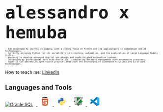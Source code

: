 # <span style="font-family: 'Consolas', monospace; font-size: 2em;">alessandro x hemuba</span>

<p style="font-family: 'Consolas', monospace; font-size: 0.5em; line-height: 1.0;">
  - I'm deepening my journey in coding, with a strong focus on Python and its applications in automation and AI technologies.<br>
  - Currently enjoying Python for its versatility in scripting, automation, and the exploration of Large Language Models (LLMs).<br>
  - Aspiring to develop advanced digital assistants and sophisticated automation systems.<br>
  - Continuing my professional work with Oracle SQL, integrating database management with automation processes.<br>
  - Eager to collaborate on open-source projects that push the boundaries of automated solutions and AI-driven technologies.<br>
</p>


  
  How to reach me: <a href="https://www.linkedin.com/in/alessandro-de-vincenti" target="_blank">LinkedIn</a>
</p>


## Languages and Tools

<p align="left">
  <a href="https://www.oracle.com/database/" style="margin-right: 10px;">
    <img src="https://img.icons8.com/color/48/000000/oracle-logo.png" alt="Oracle SQL" width="30" height="30" style="margin-right: 10px;"/>
  </a>
  <a href="https://developer.mozilla.org/en-US/docs/Web/HTML" style="margin-right: 10px;">
    <img src="https://raw.githubusercontent.com/devicons/devicon/master/icons/html5/html5-original-wordmark.svg" alt="HTML5" width="30" height="30" style="margin-right: 10px;"/>
  </a>
  <a href="https://www.python.org/" style="margin-right: 10px;">
    <img src="https://raw.githubusercontent.com/devicons/devicon/master/icons/python/python-original.svg" alt="Python" width="30" height="30" style="margin-right: 10px;"/>
  </a>
  <a href="https://www.vim.org/" style="margin-right: 10px;">
    <img src="https://raw.githubusercontent.com/devicons/devicon/master/icons/vim/vim-original.svg" alt="VIM" width="30" height="30" style="margin-right: 10px;"/>
  </a>
  <a href="https://code.visualstudio.com/" style="margin-right: 10px;">
    <img src="https://raw.githubusercontent.com/devicons/devicon/master/icons/vscode/vscode-original.svg" alt="VS Code" width="30" height="30" style="margin-right: 10px;"/>
  </a>
</p>
